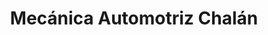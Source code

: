 ---
title: "Mecánica Automotriz Chalán"
url: /loja-ecuador/mecanica-automotriz-chalan/
shop: reparación de automóviles
---